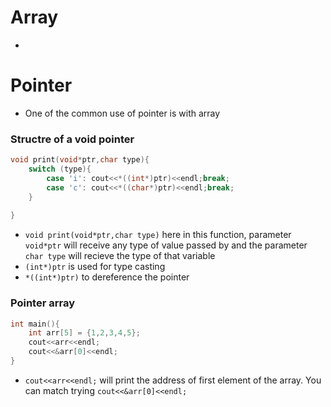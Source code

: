 # Array
- 
# Pointer
- One of the common use of pointer is with array
### Structre of a void pointer
```C++
void print(void*ptr,char type){
    switch (type){
        case 'i': cout<<*((int*)ptr)<<endl;break;
        case 'c': cout<<*((char*)ptr)<<endl;break;
    }
    
}
```

- `void print(void*ptr,char type)` here in this function, parameter `void*ptr` will receive any type of value passed by and the parameter `char type` will recieve the type of that variable
- ` (int*)ptr ` is used for type casting
-  ` *((int*)ptr) ` to dereference the pointer

### Pointer array
```C++
int main(){
    int arr[5] = {1,2,3,4,5};
    cout<<arr<<endl;
    cout<<&arr[0]<<endl;
}
```
- `cout<<arr<<endl;` will print the address of first element of the array. You can match trying `cout<<&arr[0]<<endl;`
